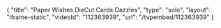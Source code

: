 {
    "title": "Paper Wishes DieCut Cards   Dazzles",
    "type": "solo",
    "layout": "iframe-static",
    "videoId": "112363939",
    "url": "\/tvpembed\/112363939"
}